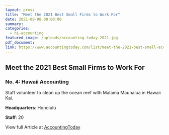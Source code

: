```yaml
---
layout: press
title: "Meet the 2021 Best Small Firms to Work For"
date: 2021-09-08 00:00:00
summary:
categories:
  - hi-accounting
featured_image: /uploads/accounting-today-2021.jpg
pdf_document:
link: https://www.accountingtoday.com/list/meet-the-2021-best-small-accounting-firms-to-work-for
---
```

<h2>Meet the 2021 Best Small Firms to Work For</h2>
<h3>No. 4: Hawaii Accounting</h3>
<p>Staff volunteer to clean up the ocean reef with Malama Maunalua in Hawaii Kai.</p>
<p><strong>Headquarters</strong>: Honolulu</p>
<p><strong>Staff</strong>: 20</p>
<p>View full Article at <a href="https://www.accountingtoday.com/list/meet-the-2021-best-small-accounting-firms-to-work-for" target="_blank">AccountingToday</a></p>